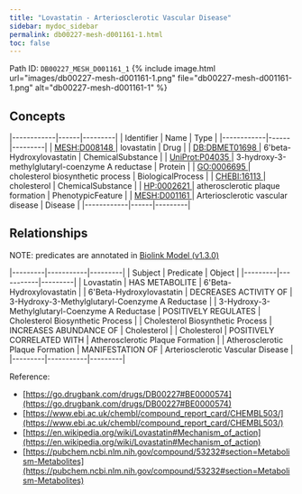 ```yaml
---
title: "Lovastatin - Arteriosclerotic Vascular Disease"
sidebar: mydoc_sidebar
permalink: db00227-mesh-d001161-1.html
toc: false 
---
```



Path ID: `DB00227_MESH_D001161_1`
{% include image.html url="images/db00227-mesh-d001161-1.png" file="db00227-mesh-d001161-1.png" alt="db00227-mesh-d001161-1" %}

## Concepts

|------------|------|---------|
| Identifier | Name | Type    |
|------------|------|---------|
| <a href="https://identifiers.org/MESH:D008148">MESH:D008148 </a> | lovastatin | Drug |
| <a href="https://identifiers.org/DB:DBMET01698">DB:DBMET01698 </a> | 6'beta-Hydroxylovastatin | ChemicalSubstance |
| <a href="https://identifiers.org/UniProt:P04035">UniProt:P04035 </a> | 3-hydroxy-3-methylglutaryl-coenzyme A reductase | Protein |
| <a href="https://identifiers.org/GO:0006695">GO:0006695 </a> | cholesterol biosynthetic process | BiologicalProcess |
| <a href="https://identifiers.org/CHEBI:16113">CHEBI:16113 </a> | cholesterol | ChemicalSubstance |
| <a href="https://identifiers.org/HP:0002621">HP:0002621 </a> | atherosclerotic plaque formation | PhenotypicFeature |
| <a href="https://identifiers.org/MESH:D001161">MESH:D001161 </a> | Arteriosclerotic vascular disease | Disease |
|------------|------|---------|

## Relationships


NOTE: predicates are annotated in <a href="https://github.com/biolink/biolink-model/releases/tag/v1.3.0">Biolink Model (v1.3.0)</a>

|---------|-----------|---------|
| Subject | Predicate | Object  |
|---------|-----------|---------|
| Lovastatin | HAS METABOLITE | 6'Beta-Hydroxylovastatin |
| 6'Beta-Hydroxylovastatin | DECREASES ACTIVITY OF | 3-Hydroxy-3-Methylglutaryl-Coenzyme A Reductase |
| 3-Hydroxy-3-Methylglutaryl-Coenzyme A Reductase | POSITIVELY REGULATES | Cholesterol Biosynthetic Process |
| Cholesterol Biosynthetic Process | INCREASES ABUNDANCE OF | Cholesterol |
| Cholesterol | POSITIVELY CORRELATED WITH | Atherosclerotic Plaque Formation |
| Atherosclerotic Plaque Formation | MANIFESTATION OF | Arteriosclerotic Vascular Disease |
|---------|-----------|---------|

Reference: 
  - [https://go.drugbank.com/drugs/DB00227#BE0000574](https://go.drugbank.com/drugs/DB00227#BE0000574)
  - [https://www.ebi.ac.uk/chembl/compound_report_card/CHEMBL503/](https://www.ebi.ac.uk/chembl/compound_report_card/CHEMBL503/)
  - [https://en.wikipedia.org/wiki/Lovastatin#Mechanism_of_action](https://en.wikipedia.org/wiki/Lovastatin#Mechanism_of_action)
  - [https://pubchem.ncbi.nlm.nih.gov/compound/53232#section=Metabolism-Metabolites](https://pubchem.ncbi.nlm.nih.gov/compound/53232#section=Metabolism-Metabolites)
